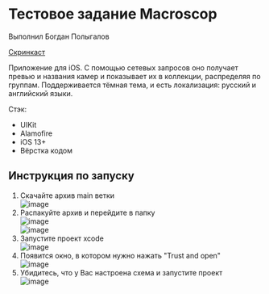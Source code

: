 # Тестовое задание Macroscop
Выполнил Богдан Полыгалов  

[Скринкаст]()

Приложение для iOS. С помощью сетевых запросов оно получает превью и названия камер и показывает их в коллекции, распределяя по группам. Поддерживается тёмная тема, и есть локализация: русский и английский языки.

Стэк:
* UIKit
* Alamofire
* iOS 13+
* Вёрстка кодом

## Инструкция по запуску  
1) Скачайте архив main ветки  
   ![image](https://github.com/miamib34ch/Macroscop-TestAssignment/assets/77894393/eb7d4301-ae53-46ab-a2d0-7100b7856568)  
2) Распакуйте архив и перейдите в папку  
   ![image](https://github.com/miamib34ch/Macroscop-TestAssignment/assets/77894393/f4b6ae50-91b7-4ad1-bb33-dc51e059303d)  
   ![image](https://github.com/miamib34ch/Macroscop-TestAssignment/assets/77894393/5bbd61a6-943d-464e-9ed6-85ec46706e36)  
3) Запустите проект xcode  
   ![image](https://github.com/miamib34ch/Macroscop-TestAssignment/assets/77894393/fd6e304f-bd35-45ab-82ba-4878c9fe491c)  
4) Появится окно, в котором нужно нажать "Trust and open"  
   ![image](https://github.com/miamib34ch/Macroscop-TestAssignment/assets/77894393/ddfe5485-36b8-4d36-9fdf-2805b60b2424)  
5) Убидитесь, что у Вас настроена схема и запустите проект  
   ![image](https://github.com/miamib34ch/Macroscop-TestAssignment/assets/77894393/139e62bd-1795-43d5-a591-eb9021db7b0c)  





   


